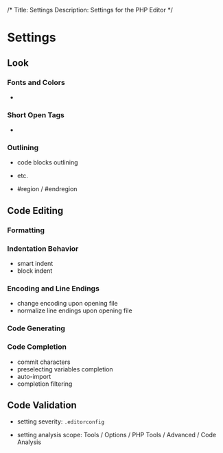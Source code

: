 /*
Title: Settings
Description: Settings for the PHP Editor
*/

# Settings

## Look

### Fonts and Colors

-

### Short Open Tags

- 

### Outlining

- code blocks outlining
- etc.

- #region / #endregion

## Code Editing

### Formatting

### Indentation Behavior

- smart indent
- block indent

### Encoding and Line Endings

- change encoding upon opening file
- normalize line endings upon opening file

### Code Generating

### Code Completion

- commit characters
- preselecting variables completion
- auto-import
- completion filtering

## Code Validation

- setting severity: `.editorconfig`

- setting analysis scope: Tools / Options / PHP Tools / Advanced / Code Analysis

